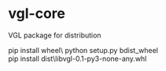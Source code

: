 # vgl-core
VGL package for distribution


pip install wheel\\
python setup.py bdist_wheel\
pip install dist\libvgl-0.1-py3-none-any.whl
